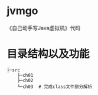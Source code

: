 # jvmgo
《自己动手写Java虚拟机》代码

# 目录结构以及功能
```shell
├─src
    ├─ch01  
    ├─ch02
    └─ch03  # 完成class文件部分解析
```